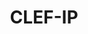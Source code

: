 ---
layout: default
citation: Piroi, F., Hanbury, A., Lupu, M., Filippov, I., Sexton, A. P., & Magdy,
  W. (2021). The CLEF-IP 2012 Test Collection (1.0.0) [Data set]. TU Wien. https://doi.org/10.48436/khw86-rnf37
contributors:
- Florina Piroi
- Mihai Lupu
- Allan Hanbury
- Veronika Zenz
cost: none
description: "CLEF was a long-running project to benchmark cross-language information\
  \ retrieval (IR) models. CLEF-IP was a strand of this benchmarking research that\
  \ ran from 2010-2013, the data from which was used as a benchmarking activity of\
  \ the CLEF 2010-2013 conferences.\n\nThe CLEF-IP collection contains patents, physically\
  \ stored as a collection of XML fields encoding patent documents. A patent document\
  \ may be an application document, a search report, or a granted patent document.\
  \ \n\nAll textual documents in the CLEF-IP collection contain the following main\
  \ XML fields: bibliographic data, abstract, description, and claims. Not all documents\
  \ actually have content in these \x1Celds. \n\nThe datasets are archived on the\
  \ CLEF-IP site, and in the TU Wien research data repository (with DOIs) here: https://researchdata.tuwien.at/search?q=clef-ip&l=list&p=1&s=10&sort=bestmatch"
documentation: http://ceur-ws.org/Vol-1178/CLEF2012wn-CLEFIP-PiroiEt2012.pdf
doi: https://doi.org/10.48436/khw86-rnf37
last_edit: Thu, 27 Jul 2023 08:24:20 GMT
location: http://www.ifs.tuwien.ac.at/~clef-ip/index.html
maintained_by: TU Wien
open_access: 'TRUE'
shortname: clef_ip
tags:
- validation
- information retrieval
- patents
- semantic
title: CLEF-IP
uuid: bec8bffc-8217-4cfc-a651-3f06c0cfbe0f
versioning: 'TRUE'
---